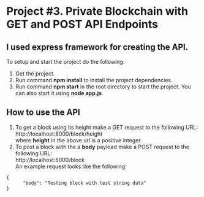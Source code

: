 # Project #3. Private Blockchain with GET and POST API Endpoints

## I used express framework for creating the API.

To setup and start the project do the following:
1. Get the project. 
2. Run command __npm install__ to install the project dependencies.
3. Run command __npm start__ in the root directory to start the project. You can also start it using __node app.js__.

## How to use the API
1. To get a block using its height make a GET request to the following URL: <br>
  http://localhost:8000/block/height <br>
 where __height__ in the above url is a positive integer.
2. To post a block with the a __body__ payload make a POST request to the following URL: <br>
 http://localhost:8000/block <br> An example request looks like the following:
```
{
      "body": "Testing block with test string data"
}
```
